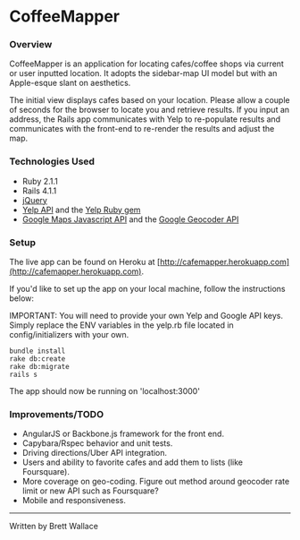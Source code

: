 # CoffeeMapper

### Overview

CoffeeMapper is an application for locating cafes/coffee shops via current or user inputted location. It adopts the sidebar-map UI model but with an Apple-esque slant on aesthetics.

The initial view displays cafes based on your location. Please allow a couple of seconds for the browser to locate you and retrieve results. If you input an address, the Rails app communicates with Yelp to re-populate results and communicates with the front-end to re-render the results and adjust the map.

### Technologies Used

* Ruby 2.1.1
* Rails 4.1.1
* [jQuery](http://jquery.com/)
* [Yelp API](http://www.yelp.com/developers/documentation) and the [Yelp Ruby gem](https://github.com/Yelp/yelp-ruby)
* [Google Maps Javascript API](https://developers.google.com/maps/documentation/javascript/) and the [Google Geocoder API](https://developers.google.com/maps/documentation/geocoding/)

### Setup

The live app can be found on Heroku at [http://cafemapper.herokuapp.com](http://cafemapper.herokuapp.com).

If you'd like to set up the app on your local machine, follow the instructions below:

IMPORTANT: You will need to provide your own Yelp and Google API keys. Simply replace the ENV variables in the yelp.rb file located in config/initializers with your own.

```
bundle install
rake db:create
rake db:migrate
rails s
```

The app should now be running on 'localhost:3000'

### Improvements/TODO

* AngularJS or Backbone.js framework for the front end.
* Capybara/Rspec behavior and unit tests.
* Driving directions/Uber API integration.
* Users and ability to favorite cafes and add them to lists (like Foursquare).
* More coverage on geo-coding. Figure out method around geocoder rate limit or new API such as Foursquare?
* Mobile and responsiveness.

***
Written by Brett Wallace
